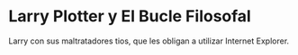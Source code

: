 # Larry Plotter y El Bucle Filosofal


Larry con sus maltratadores tios, que les obligan a utilizar Internet Explorer.

